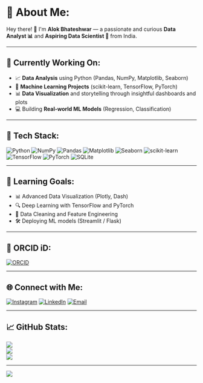 # 💫 About Me:

Hey there! 👋 I'm **Alok Bhateshwar** — a passionate and curious **Data Analyst 📊** and **Aspiring Data Scientist 🤖** from India.

---

## 📌 Currently Working On:

- 📈 **Data Analysis** using Python (Pandas, NumPy, Matplotlib, Seaborn)
- 🧠 **Machine Learning Projects** (scikit-learn, TensorFlow, PyTorch)
- 📊 **Data Visualization** and storytelling through insightful dashboards and plots
- 💻 Building **Real-world ML Models** (Regression, Classification)

---

## 🚀 Tech Stack:

![Python](https://img.shields.io/badge/python-3670A0?style=for-the-badge&logo=python&logoColor=ffdd54)
![NumPy](https://img.shields.io/badge/numpy-%23013243.svg?style=for-the-badge&logo=numpy&logoColor=white)
![Pandas](https://img.shields.io/badge/pandas-%23150458.svg?style=for-the-badge&logo=pandas&logoColor=white)
![Matplotlib](https://img.shields.io/badge/Matplotlib-%23ffffff.svg?style=for-the-badge&logo=Matplotlib&logoColor=black)
![Seaborn](https://img.shields.io/badge/Seaborn-%231E90FF.svg?style=for-the-badge&logo=seaborn&logoColor=white)
![scikit-learn](https://img.shields.io/badge/scikit--learn-%23F7931E.svg?style=for-the-badge&logo=scikit-learn&logoColor=white)
![TensorFlow](https://img.shields.io/badge/TensorFlow-%23FF6F00.svg?style=for-the-badge&logo=TensorFlow&logoColor=white)
![PyTorch](https://img.shields.io/badge/PyTorch-%23EE4C2C.svg?style=for-the-badge&logo=PyTorch&logoColor=white)
![SQLite](https://img.shields.io/badge/sqlite-%2307405e.svg?style=for-the-badge&logo=sqlite&logoColor=white)

---

## 🌱 Learning Goals:

- 📊 Advanced Data Visualization (Plotly, Dash)
- 🔍 Deep Learning with TensorFlow and PyTorch
- 📂 Data Cleaning and Feature Engineering
- 🛠️ Deploying ML models (Streamlit / Flask)

---

## 📇 ORCID iD:

[![ORCID](https://img.shields.io/badge/ORCID-0009--0006--2316--9695-a6ce39?style=for-the-badge&logo=orcid&logoColor=white)](https://orcid.org/0009-0006-2316-9695)

---

## 🌐 Connect with Me:

[![Instagram](https://img.shields.io/badge/Instagram-%23E4405F.svg?logo=Instagram&logoColor=white)](https://instagram.com/alokbhateshwar)
[![LinkedIn](https://img.shields.io/badge/LinkedIn-%230077B5.svg?logo=linkedin&logoColor=white)](https://linkedin.com/in/alokbhateshwar)
[![Email](https://img.shields.io/badge/Email-D14836?logo=gmail&logoColor=white)](mailto:alokbhateshwar@gmail.com)

---

## 📈 GitHub Stats:

![](https://github-readme-stats.vercel.app/api?username=alokbhateshwar&theme=dark&hide_border=false&include_all_commits=true&count_private=false)
<br/>
![](https://nirzak-streak-stats.vercel.app/?user=alokbhateshwar&theme=dark&hide_border=false)
<br/>
![](https://github-readme-stats.vercel.app/api/top-langs/?username=alokbhateshwar&theme=dark&hide_border=false&include_all_commits=true&count_private=false&layout=compact)

---

[![](https://visitcount.itsvg.in/api?id=alokbhateshwar&icon=0&color=0)](https://visitcount.itsvg.in)

<!-- Created with ❤️ for Data Science -->
